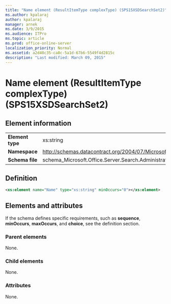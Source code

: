 ```yaml
---
title: "Name element (ResultItemType complexType) (SPS15XSDSearchSet2)"
ms.author: kpalaraj
author: kpalaraj
manager: arnek
ms.date: 3/9/2015
ms.audience: ITPro
ms.topic: article
ms.prod: office-online-server
localization_priority: Normal
ms.assetid: a2d40c35-ca8c-5a1d-67b6-5549f4d2815c
description: "Last modified: March 09, 2015"
---
```


# Name element (ResultItemType complexType) (SPS15XSDSearchSet2)

 
  
## Element information

|||
|:-----|:-----|
|**Element type** <br/> |xs:string  <br/> |
|**Namespace** <br/> |http://schemas.datacontract.org/2004/07/Microsoft.Office.Server.Search.Administration  <br/> |
|**Schema file** <br/> |schema_Microsoft.Office.Server.Search.Administration.xsd  <br/> |
   
## Definition

```XML
<xs:element name="Name" type="xs:string" minOccurs="0"></xs:element>

```

## Elements and attributes

If the schema defines specific requirements, such as **sequence**, **minOccurs**, **maxOccurs**, and **choice**, see the definition section. 
  
### Parent elements

None.
  
### Child elements

None.
  
### Attributes

None.
  


